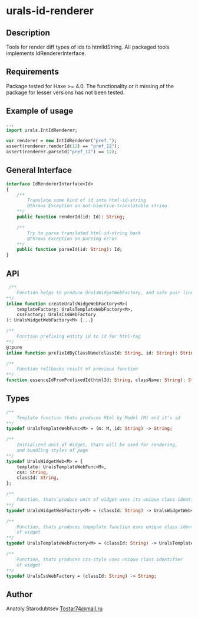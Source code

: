 # urals-id-renderer


## Description
Tools for render diff types of ids to htmlIdString.
All packaged tools implements IdRendererInterface.


## Requirements
Package tested for Haxe >= 4.0.
The functionality or it missing of the package for lesser versions has not been tested.


## Example of usage
```haxe
...
import urals.IntIdRenderer;

var renderer = new IntIdRenderer("pref_");
assert(renderer.renderId(12) == "pref_12");
assert(renderer.parseId("pref_12") == 12);
```

## General Interface
```haxe
interface IdRendererInterface<Id>
{
    /**
        Translate some kind of id into html-id-string
        @throws Exception on not-biective-translatable string
    **/
    public function renderId(id: Id): String;

    /**
        Try to parse translated html-id-string back
        @throws Exception on parsing error
    **/
    public function parseId(id: String): Id;
}
```


## API
```haxe
 /**
    Function helps to produce UralsWidgetWebFactory, and safe pair lines of code
**/
inline function createUralsWidgeWebFactory<M>(
    templateFactory: UralsTemplateWebFactory<M>,
    cssFactory: UralsCssWebFactory
): UralsWidgetWebFactory<M> {...}

/**
    Function prefixing entity id to id for html-tag
**/
@:pure
inline function prefixIdByClassName(classId: String, id: String): String {...}

/**
    Function rollbacks result of previous function
**/
function essenceIdFromPrefixedId(htmlId: String, className: String): String {...}
```


## Types
```haxe
/**
    Template function thats produces Html by Model (M) and it's id
**/
typedef UralsTemplateWebFunc<M> = (m: M, id: String) -> String;

/**
    Initialized unit of Widget, thats will be used for rendering, 
    and bundling styles of page
**/
typedef UralsWidgetWeb<M> = {
    template: UralsTemplateWebFunc<M>,
    css: String,
    classId: String,
};

/**
    Function, thats produce unit of widget uses its unique class identifier
**/
typedef UralsWidgetWebFactory<M> = (classId: String) -> UralsWidgetWeb<M>;

/**
    Function, thats produces tepmplate function uses unique class identifier
    of widget
**/
typedef UralsTemplateWebFactory<M> = (classId: String) -> UralsTemplateWebFunc<M>;

/**
    Function, thats produces css-style uses unique class identifier
    of widget
**/
typedef UralsCssWebFactory = (classId: String) -> String;
```

## Author
Anatoly Starodubtsev
Tostar74@mail.ru
